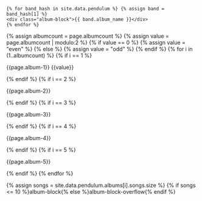 <!-- This file is for storing liquid code -->
<!-- Loop for showing albums -->

    {% for band_hash in site.data.pendulum %} {% assign band = band_hash[1] %}
    <div class="album-block">{{ band.album_name }}</div>
    {% endfor %}

<!-- ------------------------------------------ -->
<!-- ------------------------------------------ -->
<!-- ------------------------------------------ -->

 <div class="album-container">
    {% assign albumcount = page.albumcount %} {% assign value = page.albumcount
    | modulo:2 %} {% if value == 0 %} {% assign value = "even" %} {% else %} {%
    assign value = "odd" %} {% endif %} {% for i in (1..albumcount) %} {% if i
    == 1 %}
    <div
      class="{% if i != albumcount %}album-block{% elsif value == 'even' %}album-block{% else %}album-block-centered{% endif %}"
    >
      <p>{{page.album-1}} {{value}}</p>
    </div>
    {% endif %} {% if i == 2 %}
    <div
      class="{% if i != albumcount %}album-block{% elsif value == 'even' %}album-block{% else %}album-block-centered{% endif %}"
    >
      <p>{{page.album-2}}</p>
    </div>
    {% endif %} {% if i == 3 %}
    <div
      class="{% if i != albumcount %}album-block{% elsif value == 'even' %}album-block{% else %}album-block-centered{% endif %}"
    >
      <p>{{page.album-3}}</p>
    </div>
    {% endif %} {% if i == 4 %}
    <div
      class="{% if i != albumcount %}album-block{% elsif value == 'even' %}album-block{% else %}album-block-centered{% endif %}"
    >
      <p>{{page.album-4}}</p>
    </div>
    {% endif %} {% if i == 5 %}
    <div
      class="{% if i != albumcount %}album-block{% elsif value == 'even' %}album-block{% else %}album-block-centered{% endif %}"
    >
      <p>{{page.album-5}}</p>
    </div>
    {% endif %} {% endfor %}
  </div>
</div>

<!-- ------------------------------------------ -->
<!-- ------------------------------------------ -->
<!-- ------------------------------------------ -->

{% assign songs = site.data.pendulum.albums[i].songs.size %}
{% if songs <= 10 %}album-block{% else %}album-block-overflow{% endif %}

